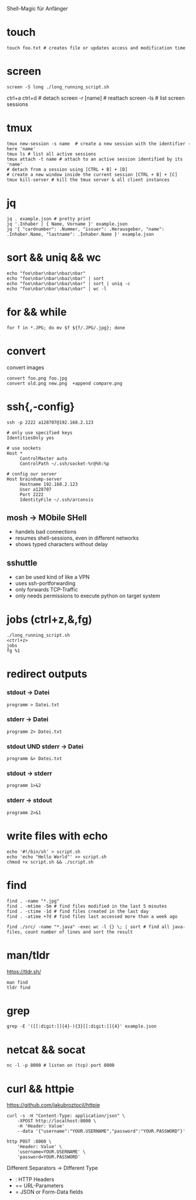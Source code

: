 Shell-Magic für Anfänger

# touch
```shell
touch foo.txt # creates file or updates access and modification time
```

# screen
```shell
screen -S long ./long_running_script.sh
```
ctrl+a ctrl+d # detach
screen -r [name] # reattach
screen -ls # list screen sessions

# tmux
```shell
tmux new-session -s name  # create a new session with the identifier - here 'name'
tmux ls # list all active sessions
tmux attach -t name # attach to an active session identified by its 'name'
# detach from a session using [CTRL + B] + [D]
# create a new window inside the current session [CTRL + B] + [C]
tmux kill-server # kill the tmux server & all client instances
```

# jq
```shell
jq . example.json # pretty print
jq '.Inhaber | { Name, Vorname }' example.json
jq '{ "cardnumber": .Nummer, "issuer": .Herausgeber, "name": .Inhaber.Name, "lastname": .Inhaber.Name }' example.json
```

# sort && uniq && wc
```shell
echo "foo\nbar\nbar\nbaz\nbar"
echo "foo\nbar\nbar\nbaz\nbar" | sort
echo "foo\nbar\nbar\nbaz\nbar" | sort | uniq -c
echo "foo\nbar\nbar\nbaz\nbar" | wc -l
```

# for && while
```shell
for f in *.JPG; do mv $f ${f/.JPG/.jpg}; done
```

# convert
convert images

```shell
convert foo.png foo.jpg
convert old.png new.png  +append compare.png
```

# ssh{,-config}
```shell
ssh -p 2222 a128707@192.168.2.123
```

```shell
# only use specified keys
IdentitiesOnly yes

# use sockets
Host *
     ControlMaster auto
     ControlPath ~/.ssh/socket-%r@%h:%p

# config our server
Host braindump-server
     Hostname 192.168.2.123
     User a128707
     Port 2222
     IdentityFile ~/.ssh/arconsis
```

## mosh -> MObile SHell
- handels bad connections
- resumes shell-sessions, even in different networks
- shows typed characters without delay

## sshuttle
- can be used kind of like a VPN
- uses ssh-portforwarding
- only forwards TCP-Traffic
- only needs permissions to execute python on target system


# jobs (ctrl+z,&,fg)
```shell
./long_running_script.sh
<ctrl+z>
jobs
fg %1
```

# redirect outputs
### stdout -> Datei
```shell
programm > Datei.txt
```
### stderr -> Datei
```shell
programm 2> Datei.txt
```
### stdout UND stderr -> Datei
```shell
programm &> Datei.txt
```
### stdout -> stderr
```shell
programm 1>&2
```
### stderr -> stdout
```shell
programm 2>&1
```

# write files with echo
```shell
echo '#!/bin/sh' > script.sh
echo 'echo "Hello World"' >> script.sh
chmod +x script.sh && ./script.sh
```

# find
```shell
find . -name "*.jpg"
find . -mtime -5m # find files modified in the last 5 minutes
find . -ctime -1d # find files created in the last day
find . -atime +7d # find files last accessed more than a week ago

find ./src/ -name "*.java" -exec wc -l {} \; | sort # find all java-files, count number of lines and sort the result
```

# man/tldr
https://tldr.sh/

```shell
man find
tldr find
```

# grep
```shell
grep -E '([[:digit:]]{4}-){3}[[:digit:]]{4}' example.json
```

# netcat && socat
```shell
nc -l -p 8000 # listen on (tcp) port 8000
```

# curl && httpie
https://github.com/jakubroztocil/httpie

```shell
curl -s -H "Content-Type: application/json" \
	-XPOST http://localhost:8000 \
	-H 'Header: Value'
	--data '{"username":"YOUR.USERNAME","password":"YOUR.PASSWORD"}'

http POST :8000 \
	'Header: Value' \
	'username=YOUR.USERNAME' \
	'password=YOUR.PASSWORD'
```
Different Separators -> Different Type
- : HTTP Headers
- == URL-Parameters
- = JSON or Form-Data fields